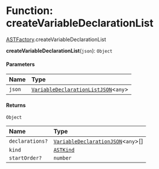 # Function: createVariableDeclarationList

[ASTFactory](/en/auto-docs/fixed-layout-editor/modules/ASTFactory.md).createVariableDeclarationList

**createVariableDeclarationList**(`json`): `Object`

#### Parameters

| Name | Type |
| :------ | :------ |
| `json` | [`VariableDeclarationListJSON`](/en/auto-docs/fixed-layout-editor/interfaces/VariableDeclarationListJSON.md)<`any`> |

#### Returns

`Object`

| Name | Type |
| :------ | :------ |
| `declarations?` | [`VariableDeclarationJSON`](/en/auto-docs/fixed-layout-editor/types/VariableDeclarationJSON.md)<`any`>\[] |
| `kind` | [`ASTKind`](/en/auto-docs/fixed-layout-editor/enums/ASTKind.md) |
| `startOrder?` | `number` |
